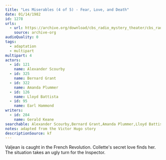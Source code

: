 ```yaml
---
title: "Les Miserables (4 of 5) - Fear, Love, and Death"
date: 01/14/1982
id: 1278
urls: 
  - url: https://archive.org/download/cbs_radio_mystery_theater/cbs_radio_mystery_theater-1251-1300.zip/cbs_radio_mystery_theater-1251-1300%2Fcbsrmt_1278_les_miserables_4_fear_love_and_death.mp3
    source: archive-org
audioQuality: 0
tags: 
  - adaptation
  - multipart
multipart: 4
actors:  
  - id: 121
    name: Alexander Scourby  
  - id: 325
    name: Bernard Grant  
  - id: 322
    name: Amanda Plummer  
  - id: 126
    name: Lloyd Battista  
  - id: 95
    name: Earl Hammond
writers:  
  - id: 284
    name: Gerald Keane
searchable: Alexander Scourby,Bernard Grant,Amanda Plummer,Lloyd Battista,Earl Hammond Gerald Keane
notes: adapted from the Victor Hugo story
descriptionSource: kf
---
```

Valjean is caught in the French Revolution. Collette's secret love finds her. The situation takes an ugly turn for the Inspector.